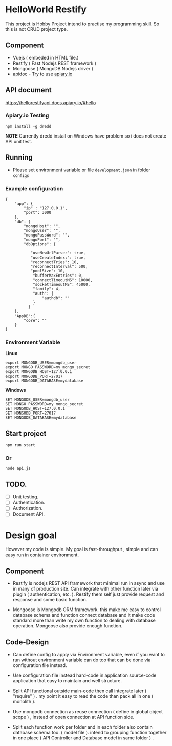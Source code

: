 # HelloWorld Restify 

This project is Hobby Project intend to practise my programming skill. So this is not CRUD project type.  

## Component

* Vuejs ( embeded in HTML file.)
* Restify ( Fast Nodejs REST framework )
* Mongoose ( MongoDB Nodejs driver )
* apidoc - Try to use [apiary.io](https://apiary.io/) 

## API document
https://hellorestifyapi.docs.apiary.io/#hello

### Apiary.io Testing 

```
npm install -g dredd
```

**NOTE**  Currently dredd install on Windows have problem so i does not create API unit test.
  

## Running

* Please set environment variable or file ```development.json``` in folder ```configs``` 

###  Example configuration 

```
{
    "app": {
        "ip" : "127.0.0.1",
        "port": 3000
    },
    "db": {
        "mongoHost": "",
        "mongoUser": "",
        "mongoPassWord": "",
        "mongoPort": "",
        "dbOptions": {
             
           "useNewUrlParser": true,
           "useCreateIndex:": true,
           "reconnectTries": 10, 
           "reconnectInterval": 500, 
           "poolSize": 10, 
            "bufferMaxEntries": 0,
            "connectTimeoutMS": 10000, 
            "socketTimeoutMS": 45000,
            "family": 4, 
            "auth": {
                "authdb": ""
            }
          }
    },
    "AppDB":{
        "core": ""
    }
}

```
### Environment Variable 

**Linux** 

```
export MONGODB_USER=mongdb_user
export MONGO_PASSWORD=my_mongo_secret
export MONGODB_HOST=127.0.0.1
export MONGODB_PORT=27017
export MONGODB_DATABASE=mydatabase

```

**Windows** 

```
SET MONGODB_USER=mongdb_user
SET MONGO_PASSWORD=my_mongo_secret
SET MONGODB_HOST=127.0.0.1
SET MONGODB_PORT=27017
SET MONGODB_DATABASE=mydatabase
```

## Start project

``` npm run start ```
### Or
``` node api.js ``` 

## TODO.

- [ ] Unit testing.
- [ ] Authentication.
- [ ] Authorization.
- [ ] Document API.

# Design goal 
However my code is simple.  My goal is   fast-throughput , simple and can easy run in container environment.    

## Component 

- Restify  is  nodejs REST API framework that minimal run in async and use in many of production site.  Can integrate with other function later via plugin ( authentication, etc. ). Restify them self just provide request and response and some basic function. 

 - Mongoose is Mongodb ORM framework. this make me easy to control database schema and function connect database and it make code standard more than write my own function to dealing with database operation.  Mongoose also provide enough function.      

## Code-Design 

-  Can define config to apply via Environment variable, even if you want to run without  environment variable can do too that can be done via configuration file instead.  

-  Use configuration file instead hard-code in application  source-code application that easy to maintain and well structure. 

-  Split  API functional outside main-code then call integrate later ( "require"  ) . my point it easy to read the code than pack all in one ( monolith ). 

-  Use mongodb connection as reuse connection ( define in global object scope ) , instead of  open connection at API function side. 

-  Split each function work per folder and in each folder also contain database schema too. ( model file ).  intend to grouping function together in one place ( API Controller and Database model in same folder ) .          
